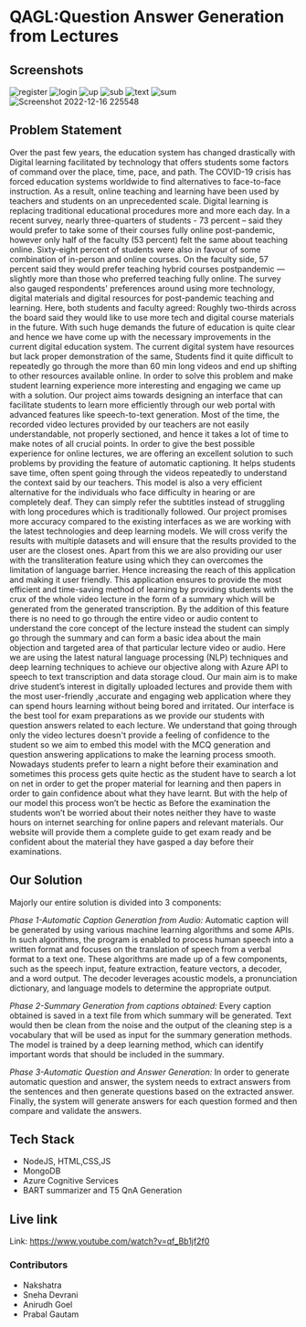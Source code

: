 # QAGL:Question Answer Generation from Lectures

## Screenshots
![register](https://user-images.githubusercontent.com/60435967/208156471-7ccef35f-9dde-4f2d-8cdc-d744955d7f8e.png)
![login](https://user-images.githubusercontent.com/60435967/208157082-eb705fd7-4219-4962-b839-c9c279a3c460.png)
![up](https://user-images.githubusercontent.com/60435967/208156405-15d7b197-f955-4d76-be76-fee84077503c.png)
![sub](https://user-images.githubusercontent.com/60435967/208156420-64a9f933-4d9d-4645-b0fd-5d18011b4714.png)
![text](https://user-images.githubusercontent.com/60435967/208156414-a023cf81-6bbd-492f-bc49-d385b6e9636f.png)
![sum](https://user-images.githubusercontent.com/60435967/208156427-33f04da8-4dde-42e0-8029-bd7cc67ea5d6.png)
![Screenshot 2022-12-16 225548](https://user-images.githubusercontent.com/60435967/208156477-a97e3333-61f6-4a6d-9dc2-39afa3210523.png)

## Problem Statement

Over the past few years, the education system has changed drastically with Digital
learning facilitated by technology that offers students some factors of command over
the place, time, pace, and path. The COVID-19 crisis has forced education systems
worldwide to find alternatives to face-to-face instruction. As a result, online teaching
and learning have been used by teachers and students on an unprecedented
scale. Digital learning is replacing traditional educational procedures more and more
each day. In a recent survey, nearly three-quarters of students - 73 percent – said they
would prefer to take some of their courses fully online post-pandemic, however only
half of the faculty (53 percent) felt the same about teaching online. Sixty-eight percent
of students were also in favour of some combination of in-person and online courses.
On the faculty side, 57 percent said they would prefer teaching hybrid courses postpandemic
— slightly more than those who preferred teaching fully online. The survey
also gauged respondents' preferences around using more technology, digital materials
and digital resources for post-pandemic teaching and learning. Here, both students and
faculty agreed: Roughly two-thirds across the board said they would like to use more
tech and digital course materials in the future. With such huge demands the future of
education is quite clear and hence we have come up with the necessary improvements
in the current digital education system.
The current digital system have resources but lack proper demonstration of the same,
Students find it quite difficult to repeatedly go through the more than 60 min long
videos and end up shifting to other resources available online. In order to solve this
problem and make student learning experience more interesting and engaging we came
up with a solution. Our project aims towards designing an interface that can facilitate
students to learn more efficiently through our web portal with advanced features like
speech-to-text generation. Most of the time, the recorded video lectures provided by
our teachers are not easily understandable, not properly sectioned, and hence it takes a
lot of time to make notes of all crucial points. In order to give the best possible
experience for online lectures, we are offering an excellent solution to such problems
by providing the feature of automatic captioning. It helps students save time, often spent
going through the videos repeatedly to understand the context said by our teachers. This
model is also a very efficient alternative for the individuals who face difficulty in
hearing or are completely deaf. They can simply refer the subtitles instead of struggling
with long procedures which is traditionally followed. Our project promises more
accuracy compared to the existing interfaces as we are working with the latest
technologies and deep learning models. We will cross verify the results with multiple
datasets and will ensure that the results provided to the user are the closest ones. Apart
from this we are also providing our user with the transliteration feature using which
they can overcomes the limitation of language barrier. Hence increasing the reach of
this application and making it user friendly.
This application ensures to provide the most efficient and time-saving method of
learning by providing students with the crux of the whole video lecture in the form of
a summary which will be generated from the generated transcription. By the addition
of this feature there is no need to go through the entire video or audio content to
understand the core concept of the lecture instead the student can simply go through the
summary and can form a basic idea about the main objection and targeted area of that
particular lecture video or audio. Here we are using the latest natural language
processing (NLP) techniques and deep learning techniques to achieve our objective
along with Azure API to speech to text transcription and data storage cloud. Our main
aim is to make drive student’s interest in digitally uploaded lectures and provide them
with the most user-friendly ,accurate and engaging web application where they can
spend hours learning without being bored and irritated. Our interface is the best tool for
exam preparations as we provide our students with question answers related to each
lecture. We understand that going through only the video lectures doesn't provide a
feeling of confidence to the student so we aim to embed this model with the MCQ
generation and question answering applications to make the learning process smooth.
Nowadays students prefer to learn a night before their examination and sometimes this
process gets quite hectic as the student have to search a lot on net in order to get the
proper material for learning and then papers in order to gain confidence about what they
have learnt. But with the help of our model this process won’t be hectic as Before the
examination the students won’t be worried about their notes neither they have to waste
hours on internet searching for online papers and relevant materials. Our website will
provide them a complete guide to get exam ready and be confident about the material
they have gasped a day before their examinations.

## Our Solution

Majorly our entire solution is divided into 3 components:

_Phase 1-Automatic Caption Generation from Audio:_
Automatic caption will be generated by using various machine learning
algorithms and some APIs. In such algorithms, the program is enabled to
process human speech into a written format and focuses on the translation of
speech from a verbal format to a text one. These algorithms are made up of a
few components, such as the speech input, feature extraction, feature vectors,
a decoder, and a word output. The decoder leverages acoustic models, a
pronunciation dictionary, and language models to determine the appropriate
output.

_Phase 2-Summary Generation from captions obtained:_
Every caption obtained is saved in a text file from which summary will be
generated. Text would then be clean from the noise and the output of the
cleaning step is a vocabulary that will be used as input for the summary
generation methods. The model is trained by a deep learning method, which
can identify important words that should be included in the summary.

_Phase 3-Automatic Question and Answer Generation:_
In order to generate automatic question and answer, the system needs to extract answers
from the sentences and then generate questions based on the extracted answer. Finally,
the system will generate answers for each question formed and then compare and
validate the answers.

## Tech Stack

- NodeJS, HTML,CSS,JS
- MongoDB
- Azure Cognitive Services
- BART summarizer and T5 QnA Generation

## Live link

Link: https://www.youtube.com/watch?v=qf_Bb1jf2f0

### Contributors

- Nakshatra
- Sneha Devrani
- Anirudh Goel
- Prabal Gautam
